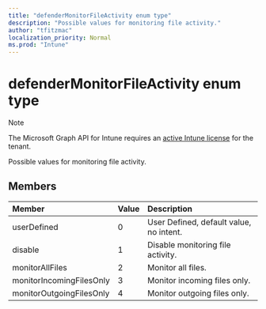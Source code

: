 ```yaml
---
title: "defenderMonitorFileActivity enum type"
description: "Possible values for monitoring file activity."
author: "tfitzmac"
localization_priority: Normal
ms.prod: "Intune"
---
```


# defenderMonitorFileActivity enum type

> [!NOTE]
> The Microsoft Graph API for Intune requires an [active Intune license](https://go.microsoft.com/fwlink/?linkid=839381) for the tenant.

Possible values for monitoring file activity.

## Members
|Member|Value|Description|
|:---|:---|:---|
|userDefined|0|User Defined, default value, no intent.|
|disable|1|Disable monitoring file activity.|
|monitorAllFiles|2|Monitor all files.|
|monitorIncomingFilesOnly|3| Monitor incoming files only.|
|monitorOutgoingFilesOnly|4|Monitor outgoing files only.|



